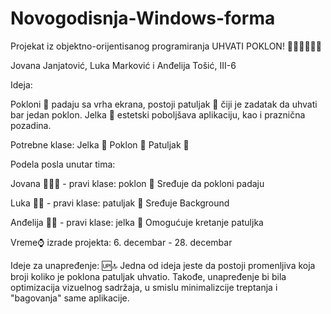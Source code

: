 # Novogodisnja-Windows-forma
Projekat iz objektno-orijentisanog programiranja
UHVATI POKLON!
🎁🎅🧝🏼‍♂️🎄

Jovana Janjatović, Luka Marković i Anđelija Tošić,  III-6

Ideja:

Pokloni 🎁 padaju sa vrha ekrana, postoji patuljak 🧝 čiji je zadatak da uhvati bar jedan poklon. Jelka 🎄 estetski poboljšava aplikaciju, kao i praznična pozadina. 

Potrebne klase:
Jelka 🎄
Poklon 🎁
Patuljak 🧝

Podela posla unutar tima:

Jovana 👱🏼‍♀️ - pravi klase: poklon 🎁 
Sređuje da pokloni padaju 

Luka 👦🏻 - pravi klase: patuljak 🧝
Sređuje Background

Anđelija 👧🏻 - pravi klase: jelka 🎄
Omogućuje kretanje patuljka



Vreme⌚ izrade projekta: 6. decembar - 28. decembar

Ideje za unapređenje: 🆙🔝
Jedna od ideja jeste da postoji promenljiva koja broji koliko je poklona patuljak uhvatio. 
Takođe, unapređenje bi bila optimizacija vizuelnog sadržaja, u smislu minimalizcije treptanja i "bagovanja" same aplikacije.
